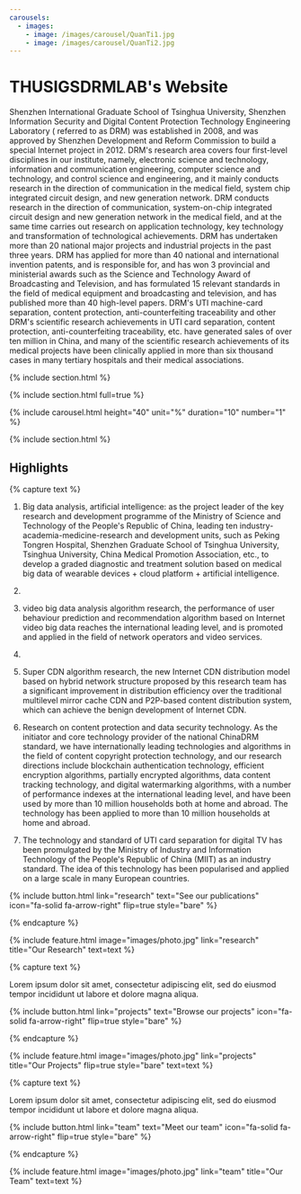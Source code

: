```yaml
---
carousels:
  - images: 
    - image: /images/carousel/QuanTi1.jpg
    - image: /images/carousel/QuanTi2.jpg
---
```


# THUSIGSDRMLAB's Website

Shenzhen International Graduate School of Tsinghua University, Shenzhen Information Security and Digital Content Protection Technology Engineering Laboratory ( referred to as DRM) was established in 2008, and was approved by Shenzhen Development and Reform Commission to build a special Internet project in 2012. DRM's research area covers four first-level disciplines in our institute, namely, electronic science and technology, information and communication engineering, computer science and technology, and control science and engineering, and it mainly conducts research in the direction of communication in the medical field, system chip integrated circuit design, and new generation network. DRM conducts research in the direction of communication, system-on-chip integrated circuit design and new generation network in the medical field, and at the same time carries out research on application technology, key technology and transformation of technological achievements.
DRM has undertaken more than 20 national major projects and industrial projects in the past three years. DRM has applied for more than 40 national and international invention patents, and is responsible for, and has won 3 provincial and ministerial awards such as the Science and Technology Award of Broadcasting and Television, and has formulated 15 relevant standards in the field of medical equipment and broadcasting and television, and has published more than 40 high-level papers. DRM's UTI machine-card separation, content protection, anti-counterfeiting traceability and other DRM's scientific research achievements in UTI card separation, content protection, anti-counterfeiting traceability, etc. have generated sales of over ten million in China, and many of the scientific research achievements of its medical projects have been clinically applied in more than six thousand cases in many tertiary hospitals and their medical associations.

{% include section.html %}

{% include section.html full=true %}

{% include carousel.html height="40" unit="%" duration="10" number="1" %}
 
{% include section.html %}

## Highlights

{% capture text %}

1. Big data analysis, artificial intelligence: as the project leader of the key research and development programme of the Ministry of Science and Technology of the People's Republic of China, leading ten industry-academia-medicine-research and development units, such as Peking Tongren Hospital, Shenzhen Graduate School of Tsinghua University, Tsinghua University, China Medical Promotion Association, etc., to develop a graded diagnostic and treatment solution based on medical big data of wearable devices + cloud platform + artificial intelligence.
2. 
3. video big data analysis algorithm research, the performance of user behaviour prediction and recommendation algorithm based on Internet video big data reaches the international leading level, and is promoted and applied in the field of network operators and video services.
4. 
5. Super CDN algorithm research, the new Internet CDN distribution model based on hybrid network structure proposed by this research team has a significant improvement in distribution efficiency over the traditional multilevel mirror cache CDN and P2P-based content distribution system, which can achieve the benign development of Internet CDN.

6. Research on content protection and data security technology. As the initiator and core technology provider of the national ChinaDRM standard, we have internationally leading technologies and algorithms in the field of content copyright protection technology, and our research directions include blockchain authentication technology, efficient encryption algorithms, partially encrypted algorithms, data content tracking technology, and digital watermarking algorithms, with a number of performance indexes at the international leading level, and have been used by more than 10 million households both at home and abroad. The technology has been applied to more than 10 million households at home and abroad.

7. The technology and standard of UTI card separation for digital TV has been promulgated by the Ministry of Industry and Information Technology of the People's Republic of China (MIIT) as an industry standard. The idea of this technology has been popularised and applied on a large scale in many European countries.



{%
  include button.html
  link="research"
  text="See our publications"
  icon="fa-solid fa-arrow-right"
  flip=true
  style="bare"
%}

{% endcapture %}

{%
  include feature.html
  image="images/photo.jpg"
  link="research"
  title="Our Research"
  text=text
%}

{% capture text %}

Lorem ipsum dolor sit amet, consectetur adipiscing elit, sed do eiusmod tempor incididunt ut labore et dolore magna aliqua.

{%
  include button.html
  link="projects"
  text="Browse our projects"
  icon="fa-solid fa-arrow-right"
  flip=true
  style="bare"
%}

{% endcapture %}

{%
  include feature.html
  image="images/photo.jpg"
  link="projects"
  title="Our Projects"
  flip=true
  style="bare"
  text=text
%}

{% capture text %}

Lorem ipsum dolor sit amet, consectetur adipiscing elit, sed do eiusmod tempor incididunt ut labore et dolore magna aliqua.

{%
  include button.html
  link="team"
  text="Meet our team"
  icon="fa-solid fa-arrow-right"
  flip=true
  style="bare"
%}

{% endcapture %}

{%
  include feature.html
  image="images/photo.jpg"
  link="team"
  title="Our Team"
  text=text
%}
